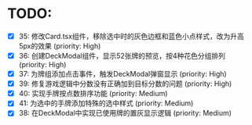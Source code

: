 # TODO:

- [x] 35: 修改Card.tsx组件，移除选中时的灰色边框和蓝色小点样式，改为升高5px的效果 (priority: High)
- [x] 36: 创建DeckModal组件，显示52张牌的预览，按4种花色分组排列 (priority: High)
- [x] 37: 为牌组添加点击事件，触发DeckModal弹窗显示 (priority: High)
- [x] 39: 修复游戏逻辑中分数没有正确加到目标分数的问题 (priority: High)
- [x] 40: 实现手牌按点数排序功能 (priority: Medium)
- [x] 41: 为选中的手牌添加特殊的选中样式 (priority: Medium)
- [x] 38: 在DeckModal中实现已使用牌的置灰显示逻辑 (priority: Medium)
